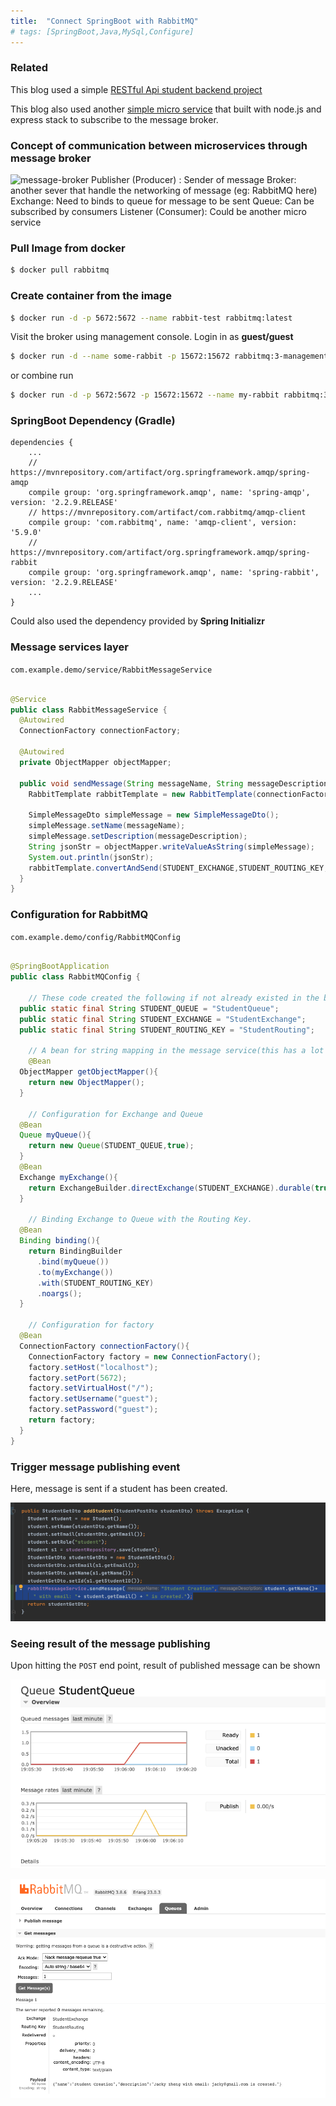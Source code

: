 ```yaml
---
title:  "Connect SpringBoot with RabbitMQ"
# tags: [SpringBoot,Java,MySql,Configure]
---
```

### Related
This blog used a simple [RESTful Api student backend project](https://github.com/jackytsheng/backend-student-demo)


This blog also used another [simple micro service](https://github.com/jackytsheng/node-demo) that built with node.js and express stack to subscribe to the message broker.


### Concept of communication between microservices through message broker
![message-broker](https://miro.medium.com/max/1270/0*wnXnA7zjEmVUXDXh.)
Publisher (Producer) : Sender of message
Broker: another sever that handle the networking of message (eg: RabbitMQ here)
Exchange: Need to binds to queue for message to be sent
Queue: Can be subscribed by consumers
Listener (Consumer): Could be another micro service


### Pull Image from docker
```bash
$ docker pull rabbitmq
```

### Create container from the image
```bash 
$ docker run -d -p 5672:5672 --name rabbit-test rabbitmq:latest
```

Visit the broker using management console.
Login in as **guest/guest**
```bash
$ docker run -d --name some-rabbit -p 15672:15672 rabbitmq:3-management
```

or combine run

```bash
$ docker run -d -p 5672:5672 -p 15672:15672 --name my-rabbit rabbitmq:3-management
```

### SpringBoot Dependency (Gradle)
```config
dependencies {
	...
	// https://mvnrepository.com/artifact/org.springframework.amqp/spring-amqp
	compile group: 'org.springframework.amqp', name: 'spring-amqp', version: '2.2.9.RELEASE'
	// https://mvnrepository.com/artifact/com.rabbitmq/amqp-client
	compile group: 'com.rabbitmq', name: 'amqp-client', version: '5.9.0'
	// https://mvnrepository.com/artifact/org.springframework.amqp/spring-rabbit
	compile group: 'org.springframework.amqp', name: 'spring-rabbit', version: '2.2.9.RELEASE'
	...
}
```
Could also used the dependency provided by **Spring Initializr**

### Message services layer


`com.example.demo/service/RabbitMessageService`
```java

@Service
public class RabbitMessageService {
  @Autowired
  ConnectionFactory connectionFactory;

  @Autowired
  private ObjectMapper objectMapper;

  public void sendMessage(String messageName, String messageDescription) throws Exception{
    RabbitTemplate rabbitTemplate = new RabbitTemplate(connectionFactory);

    SimpleMessageDto simpleMessage = new SimpleMessageDto();
    simpleMessage.setName(messageName);
    simpleMessage.setDescription(messageDescription);
    String jsonStr = objectMapper.writeValueAsString(simpleMessage);
    System.out.println(jsonStr);
    rabbitTemplate.convertAndSend(STUDENT_EXCHANGE,STUDENT_ROUTING_KEY,jsonStr);
  }
}
```

### Configuration for RabbitMQ
`com.example.demo/config/RabbitMQConfig`


```java

@SpringBootApplication
public class RabbitMQConfig {

	// These code created the following if not already existed in the broker.
  public static final String STUDENT_QUEUE = "StudentQueue";
  public static final String STUDENT_EXCHANGE = "StudentExchange";
  public static final String STUDENT_ROUTING_KEY = "StudentRouting";
  
	// A bean for string mapping in the message service(this has a lot alternative).
	@Bean
  ObjectMapper getObjectMapper(){
    return new ObjectMapper();
  }
	
	// Configuration for Exchange and Queue
  @Bean
  Queue myQueue(){
    return new Queue(STUDENT_QUEUE,true);
  }
  @Bean
  Exchange myExchange(){
    return ExchangeBuilder.directExchange(STUDENT_EXCHANGE).durable(true).build();
  }
	
	// Binding Exchange to Queue with the Routing Key.
  @Bean
  Binding binding(){
    return BindingBuilder
      .bind(myQueue())
      .to(myExchange())
      .with(STUDENT_ROUTING_KEY)
      .noargs();
  }

	// Configuration for factory
  @Bean
  ConnectionFactory connectionFactory(){
    ConnectionFactory factory = new ConnectionFactory();
    factory.setHost("localhost");
    factory.setPort(5672);
    factory.setVirtualHost("/");
    factory.setUsername("guest");
    factory.setPassword("guest");
    return factory;
  }
}

```

### Trigger message publishing event

Here, message is sent if a student has been created.

![message-publish](/assets/images/2020-08-08/message-publish.png)


### Seeing result of the message publishing

Upon hitting the `POST` end point, result of published message can be shown

![message-one](/assets/images/2020-08-08/message-one.png)

![message-result](/assets/images/2020-08-08/message-result.png)